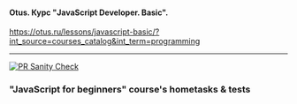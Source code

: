 #### Otus. Курс "JavaScript Developer. Basic".
https://otus.ru/lessons/javascript-basic/?int_source=courses_catalog&int_term=programming

---

[![PR Sanity Check](https://github.com/Yakubovskaya/otus-hw6-weather-forecast/actions/workflows/sanity-check.yml/badge.svg?branch=Hometask6)](https://github.com/Yakubovskaya/otus-hw6-weather-forecast/actions/workflows/sanity-check.yml)

### "JavaScript for beginners" course's hometasks & tests

